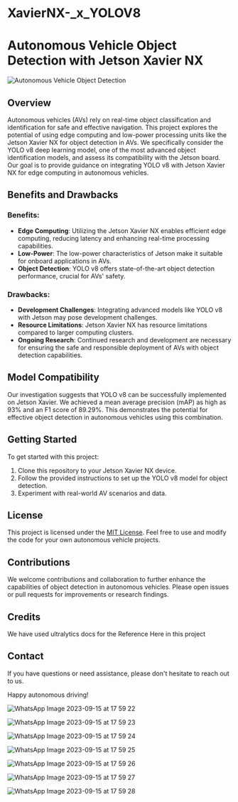 # XavierNX-_x_YOLOV8
# Autonomous Vehicle Object Detection with Jetson Xavier NX

![Autonomous Vehicle Object Detection](autonomous_vehicle.jpg)

## Overview

Autonomous vehicles (AVs) rely on real-time object classification and identification for safe and effective navigation. This project explores the potential of using edge computing and low-power processing units like the Jetson Xavier NX for object detection in AVs. We specifically consider the YOLO v8 deep learning model, one of the most advanced object identification models, and assess its compatibility with the Jetson board. Our goal is to provide guidance on integrating YOLO v8 with Jetson Xavier NX for edge computing in autonomous vehicles.

## Benefits and Drawbacks

### Benefits:
- **Edge Computing**: Utilizing the Jetson Xavier NX enables efficient edge computing, reducing latency and enhancing real-time processing capabilities.
- **Low-Power**: The low-power characteristics of Jetson make it suitable for onboard applications in AVs.
- **Object Detection**: YOLO v8 offers state-of-the-art object detection performance, crucial for AVs' safety.

### Drawbacks:
- **Development Challenges**: Integrating advanced models like YOLO v8 with Jetson may pose development challenges.
- **Resource Limitations**: Jetson Xavier NX has resource limitations compared to larger computing clusters.
- **Ongoing Research**: Continued research and development are necessary for ensuring the safe and responsible deployment of AVs with object detection capabilities.

## Model Compatibility

Our investigation suggests that YOLO v8 can be successfully implemented on Jetson Xavier. We achieved a mean average precision (mAP) as high as 93% and an F1 score of 89.29%. This demonstrates the potential for effective object detection in autonomous vehicles using this combination.

## Getting Started

To get started with this project:

1. Clone this repository to your Jetson Xavier NX device.
2. Follow the provided instructions to set up the YOLO v8 model for object detection.
3. Experiment with real-world AV scenarios and data.

## License

This project is licensed under the [MIT License](LICENSE). Feel free to use and modify the code for your own autonomous vehicle projects.

## Contributions

We welcome contributions and collaboration to further enhance the capabilities of object detection in autonomous vehicles. Please open issues or pull requests for improvements or research findings.

## Credits

We have used ultralytics docs for the Reference Here in this project

## Contact

If you have questions or need assistance, please don't hesitate to reach out to us.

Happy autonomous driving!

![WhatsApp Image 2023-09-15 at 17 59 22](https://github.com/SejalWasule/XavierNX-_x_YOLOV8/assets/102143995/4373457d-80e4-4ac5-88b0-0abb515a01e8)

![WhatsApp Image 2023-09-15 at 17 59 23](https://github.com/SejalWasule/XavierNX-_x_YOLOV8/assets/102143995/2227a39c-ace4-4df8-8331-252c8270109a)

![WhatsApp Image 2023-09-15 at 17 59 24](https://github.com/SejalWasule/XavierNX-_x_YOLOV8/assets/102143995/dd045cb9-772c-49fe-aadf-921ce95783cd)

![WhatsApp Image 2023-09-15 at 17 59 25](https://github.com/SejalWasule/XavierNX-_x_YOLOV8/assets/102143995/7a537f9e-10ff-4e54-9799-eb0eba50726f)

![WhatsApp Image 2023-09-15 at 17 59 26](https://github.com/SejalWasule/XavierNX-_x_YOLOV8/assets/102143995/9670d715-8862-42b4-994f-58a80a35e16f)

![WhatsApp Image 2023-09-15 at 17 59 27](https://github.com/SejalWasule/XavierNX-_x_YOLOV8/assets/102143995/7064c3fd-0824-4b30-90fd-09edb717f528)

![WhatsApp Image 2023-09-15 at 17 59 28](https://github.com/SejalWasule/XavierNX-_x_YOLOV8/assets/102143995/585626f9-1d75-455f-bc1d-c9197e870b54)






